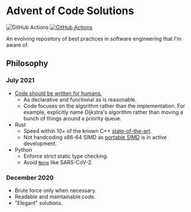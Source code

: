 # Advent of Code Solutions
![GitHub Actions](https://github.com/chaichontat/advent-of-code/actions/workflows/python-package-conda.yml/badge.svg)
[![GitHub Actions](https://github.com/chaichontat/advent-of-code/actions/workflows/rust.yml/badge.svg)](https://github.com/chaichontat/advent-of-code/actions/workflows/rust.yml)

An evolving repository of best practices in software engineering that I'm aware of.

## Philosophy
### July 2021
- [Code should be written for humans.](https://douglasorr.github.io/2020-03-data-for-machines/article.html)
  - As declarative and functional as is reasonable.
  - Code focuses on the algorithm rather than the implementation. For example, explicitly name Dijkstra's algorithm rather than moving a bunch of things around a priority queue.
- Rust
  - Speed within 10× of the known C++ [state-of-the-art](https://github.com/Voltara?tab=repositories&q=advent&type=&language=&sort=).
  - Not handcoding x86-64 SIMD as [portable SIMD](https://blog.rust-lang.org/inside-rust/2020/09/29/Portable-SIMD-PG.html) is in active development.
- Python
  - Enforce strict static type checking.
  - Avoid [`None`](https://www.infoq.com/presentations/Null-References-The-Billion-Dollar-Mistake-Tony-Hoare/) like SARS-CoV-2.

### December 2020
- Brute force only when necessary.
- Readable and maintainable code.
- "Elegant" solutions.
